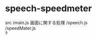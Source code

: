 # speech-speedmeter

src
    /main.js        画面に関する処理
    /speech.js        
    /speedMater.js  
    ?